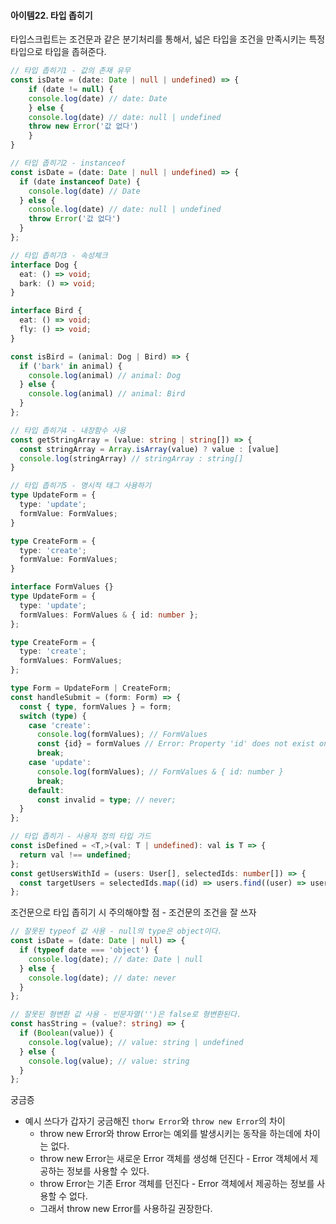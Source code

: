 #### 아이템22. 타입 좁히기

타입스크립트는 조건문과 같은 분기처리를 통해서, 넓은 타입을 조건을 만족시키는 특정 타입으로 타입을 좁혀준다.
```typescript
// 타입 좁히기1 - 값의 존재 유무
const isDate = (date: Date | null | undefined) => {
	if (date != null) {
    console.log(date) // date: Date
	} else {
    console.log(date) // date: null | undefined
   	throw new Error('값 없다')
	}
}

// 타입 좁히기2 - instanceof 
const isDate = (date: Date | null | undefined) => {
  if (date instanceof Date) {
    console.log(date) // Date
  } else {
    console.log(date) // date: null | undefined
    throw Error('값 없다')
  }
};

// 타입 좁히기3 - 속성체크
interface Dog {
  eat: () => void;
  bark: () => void;
}

interface Bird {
  eat: () => void;
  fly: () => void;
}

const isBird = (animal: Dog | Bird) => {
  if ('bark' in animal) {
    console.log(animal) // animal: Dog
  } else {
    console.log(animal) // animal: Bird
  }
};

// 타입 좁히기4 - 내장함수 사용
const getStringArray = (value: string | string[]) => {
  const stringArray = Array.isArray(value) ? value : [value] 
  console.log(stringArray) // stringArray : string[]
}

// 타입 좁히기5 - 명시적 태그 사용하기
type UpdateForm = {
  type: 'update';
  formValue: FormValues;
}

type CreateForm = {
  type: 'create';
  formValue: FormValues;
}

interface FormValues {}
type UpdateForm = {
  type: 'update';
  formValues: FormValues & { id: number };
};

type CreateForm = {
  type: 'create';
  formValues: FormValues;
};

type Form = UpdateForm | CreateForm;
const handleSubmit = (form: Form) => {
  const { type, formValues } = form;
  switch (type) {
    case 'create':
      console.log(formValues); // FormValues
      const {id} = formValues // Error: Property 'id' does not exist on type 'FormValues'.
      break;
    case 'update':
      console.log(formValues); // FormValues & { id: number }
      break;
    default:
      const invalid = type; // never;
  }
};

// 타입 좁히기 - 사용자 정의 타입 가드
const isDefined = <T,>(val: T | undefined): val is T => {
  return val !== undefined;
};
const getUsersWithId = (users: User[], selectedIds: number[]) => {
  const targetUsers = selectedIds.map((id) => users.find((user) => user.id === id)).filter(isDefined); // targetUsers: User[]
};
```



조건문으로 타입 좁히기 시 주의해야할 점 - 조건문의 조건을 잘 쓰자
```typescript
// 잘못된 typeof 값 사용 - null의 type은 object이다.
const isDate = (date: Date | null) => {
  if (typeof date === 'object') {
    console.log(date); // date: Date | null
  } else {
    console.log(date); // date: never
  }
};

// 잘못된 형변환 값 사용 - 빈문자열('')은 false로 형변환된다.
const hasString = (value?: string) => {
  if (Boolean(value)) {
    console.log(value); // value: string | undefined
  } else {
    console.log(value); // value: string
  }
};
```

궁금증
* 예시 쓰다가 갑자기 궁금해진 `thorw Error`와 `throw new Error`의 차이 
  * throw new Error와 throw Error는 예외를 발생시키는 동작을 하는데에 차이는 없다. 
  * throw new Error는 새로운 Error 객체를 생성해 던진다 - Error 객체에서 제공하는 정보를 사용할 수 있다.
  * throw Error는 기존 Error 객체를 던진다 - Error 객체에서 제공하는 정보를 사용할 수 없다.
  * 그래서 throw new Error를 사용하길 권장한다.